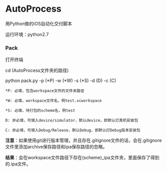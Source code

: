 # AutoProcess

用Python做的iOS自动化交付脚本

运行环境：python2.7

### Pack

打开终端

cd (AutoProcess文件夹的路径) 

python pack.py -p (\*P) -w (\*W) -s (\*S) -d (D) -c (C)

```
*P: 必填，包含workspace文件的文件夹路径

*W: 必填，workspace文件名，例test.xcworkspace

*S: 必填，待打包的scheme名，例test

D: 非必填，可填入device/simulator，默认device，即默认打真机安装包

C: 非必填，可填入Debug/Release，默认Debug，即默认打Debug版本安装包
```

**注意**：如果使用git进行版本管理，并且存在.gitignore文件的话，会在.gitignore文件里添加archive保存路径和ipa保存路径的忽略。

**结果**：会在workspace文件路径下存在(scheme)_ipa文件夹，里面保存了得到的.ipa文件。

